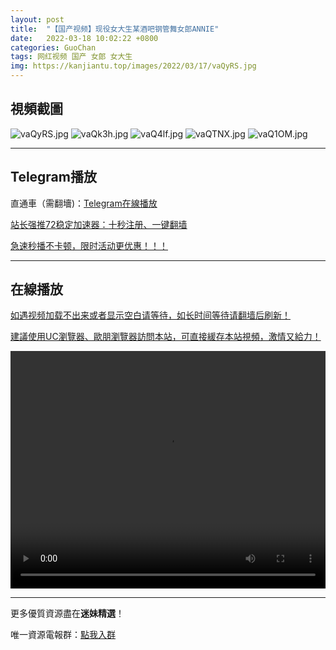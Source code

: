 ```yaml
---
layout: post
title:  "【国产视频】现役女大生某酒吧钢管舞女郎ANNIE"
date:   2022-03-18 10:02:22 +0800
categories: GuoChan
tags: 网红视频 国产 女郎 女大生
img: https://kanjiantu.top/images/2022/03/17/vaQyRS.jpg
---
```



## 視頻截圖

![vaQyRS.jpg](https://kanjiantu.top/images/2022/03/17/vaQyRS.jpg)
![vaQk3h.jpg](https://kanjiantu.top/images/2022/03/17/vaQk3h.jpg)
![vaQ4lf.jpg](https://kanjiantu.top/images/2022/03/17/vaQ4lf.jpg)
![vaQTNX.jpg](https://kanjiantu.top/images/2022/03/17/vaQTNX.jpg)
![vaQ1OM.jpg](https://kanjiantu.top/images/2022/03/17/vaQ1OM.jpg)

* * *
## Telegram播放

直通車（需翻墻)：[Telegram在線播放](https://t.me/mimeijingxuan/187)

<u>站长强推72稳定加速器：[十秒注册、一键翻墙](https://www.mimei.blog/skip/vpn.html) </u>


<u>急速秒播不卡顿，限时活动更优惠！！！</u>
* * *
## 在線播放
<u>如遇视频加载不出来或者显示空白请等待，如长时间等待请翻墙后刷新！</u>

<u>建議使用UC瀏覽器、歐朋瀏覽器訪問本站，可直接緩存本站視頻，激情又給力！</u>
<center><video src="https://cdn.publer.io/uploads/videos/62472e0edb2797357edec473/3dfbdfccbad59aa47a6d1e112fccb62f.mp4" width="100%" height="380px" controls="controls"></video></center>

* * *
更多優質資源盡在**迷妹精選**！

唯一資源電報群：[點我入群](https://t.me/mimeijingxuan)


